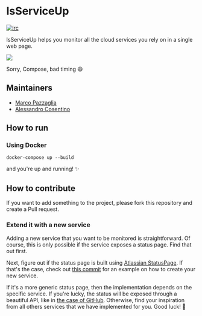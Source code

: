 # IsServiceUp
[![irc](https://img.shields.io/badge/irc%20channel-%23isserviceup-blue.svg)](https://webchat.freenode.net/?channels=isserviceup)

IsServiceUp helps you monitor all the cloud services you rely on in a single web page. 

![](https://raw.githubusercontent.com/marcopaz/is-service-up/master/Screenshot.png)

Sorry, Compose, bad timing :smile:
## Maintainers
* [Marco Pazzaglia](https://github.com/marcopaz)
* [Alessandro Cosentino](https://github.com/cosenal)


## How to run
### Using Docker
`docker-compose up --build`

and you're up and running! :sparkles:
## How to contribute
If you want to add something to the project, please fork this repository and create a Pull request.

### Extend it with a new service
Adding a new service that you want to be monitored is straightforward.
Of course, this is only possible if the service exposes a status page. Find that out first. 

Next, figure out if the status page is built using [Atlassian StatusPage](https://www.statuspage.io/). If that's the case, check out [this commit](https://github.com/marcopaz/is-service-up/commit/39df5a9124a01d39d66e7637a297896827a4262e) for an example on how to create your new service.

If it's a more generic status page, then the implementation depends on the specific service. If you're lucky, the status will be exposed through a beautiful API, like in [the case of GitHub](https://github.com/marcopaz/is-service-up/blob/master/isserviceup/services/github.py). Otherwise, find your inspiration from all others services that we have implemented for you. Good luck! :satellite:




